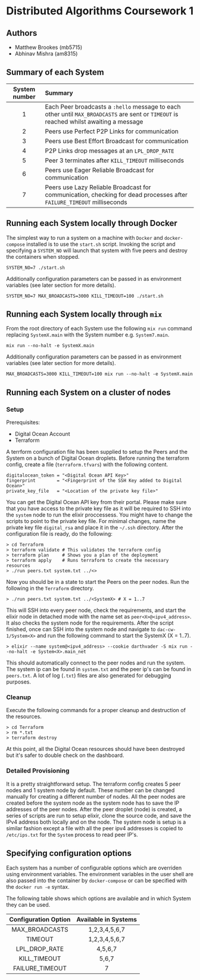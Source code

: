 # Distributed Algorithms Coursework 1
## Authors
* Matthew Brookes (mb5715)
* Abhinav Mishra (am8315)

## Summary of each System
| System number | Summary |
|:-------------:|:--------|
| 1             | Each Peer broadcasts a `:hello` message to each other until `MAX_BROADCASTS` are sent or `TIMEOUT` is reached whilst awaiting a message |
| 2             | Peers use Perfect P2P Links for communication |
| 3             | Peers use Best Effort Broadcast for communication |
| 4             | P2P Links drop messages at an `LPL_DROP_RATE` |
| 5             | Peer 3 terminates after `KILL_TIMEOUT` milliseconds |
| 6             | Peers use Eager Reliable Broadcast for communication |
| 7             | Peers use Lazy Reliable Broadcast for communication, checking for dead processes after `FAILURE_TIMEOUT` milliseconds |

## Running each System locally through Docker
The simplest way to run a system on a machine with `Docker` and `docker-compose` installed is to use the `start.sh` script. Invoking the script and specifying a `SYSTEM_NO` will launch that system with five peers and destroy the containers when stopped.
```
SYSTEM_NO=7 ./start.sh
```
Additionally configuration parameters can be passed in as environment variables (see later section for more details).
```
SYSTEM_NO=7 MAX_BROADCASTS=3000 KILL_TIMEOUT=100 ./start.sh
```

## Running each System locally through `mix`
From the root directory of each System use the following `mix run` command replacing `SystemX.main` with the System number e.g. `System7.main`.
```
mix run --no-halt -e SystemX.main
```
Additionally configuration parameters can be passed in as environment variables (see later section for more details).
```
MAX_BROADCASTS=3000 KILL_TIMEOUT=100 mix run --no-halt -e SystemX.main
```

## Running each System on a cluster of nodes

### Setup
Prerequisites:
- Digital Ocean Account
- Terraform

A terrform configuration file has been supplied to setup the Peers and the System on a bunch of Digital Ocean droplets. Before running the terraform config, create a file (`terraform.tfvars`) with the following content.

```
digitalocean_token = "<Digital Ocean API Key>"
fingerprint        = "<Fingerprint of the SSH Key added to Digital Ocean>"
private_key_file   = "<Location of the private key file>"
```

You can get the Digital Ocean API key from their portal. Please make sure that you have access to the private key file as it will be required to SSH into the `system` node to run the elixir proccessess. You might have to change the scripts to point to the private key file. For minimal changes, name the private key file `digital_rsa` and place it in the `~/.ssh` directory. After the configuration file is ready, do the following:

```
> cd Terraform
> terraform validate # This validates the terraform config
> terraform plan     # Shows you a plan of the deployment
> terraform apply    # Runs terraform to create the necessary resources
> ./run peers.txt system.txt ../<>
```

Now you should be in a state to start the Peers on the peer nodes. Run the following in the `Terraform` directory.

```
> ./run peers.txt system.txt ../<SystemX> # X = 1..7
```

This will SSH into every peer node, check the requirements, and start the elixir node in detached mode with the name set as `peer<X>@<ipv4_address>`. It also checks the system node for the requirements. After the script finished, once can SSH into the system node and navigate to `dac-cw-1/System<X>` and run the following command to start the SystemX (X = 1..7).
```
> elixir --name system@<ipv4_address> --cookie darthvader -S mix run --no-halt -e System<X>.main_net
```
This should automatically connect to the peer nodes and run the system. The system ip can be found in `system.txt` and the peer ip's can be found in `peers.txt`. A lot of log (`.txt`) files are also generated for debugging purposes.

### Cleanup
Execute the following commands for a proper cleanup and destruction of the resources.
```
> cd Terraform
> rm *.txt
> terraform destroy
```

At this point, all the Digital Ocean resources should have been destroyed but it's safer to double check on the dashboard.

### Detailed Provisioning
It is a pretty straightforward setup. The terraform config creates 5 peer nodes and 1 system node by default. These number can be changed manually for creating a different number of nodes. All the peer nodes are created before the system node as the system node has to save the IP addresses of the peer nodes. After the peer droplet (node) is created, a series of scripts are run to setup elixir, clone the source code, and save the IPv4 address both locally and on the node. The system node is setup is a similar fashion except a file with all the peer ipv4 addresses is copied to `/etc/ips.txt` for the `System` process to read peer IP's.

## Specifying configuration options
Each system has a number of configurable options which are overriden using environment variables. The environment variables in the user shell are also passed into the container by `docker-compose` or can be specified with the `docker run -e` syntax.

The following table shows which options are available and in which System they can be used.

| Configuration Option | Available in Systems |
|:--------------------:|:--------------------:|
| MAX_BROADCASTS       | 1,2,3,4,5,6,7        |
| TIMEOUT              | 1,2,3,4,5,6,7        |
| LPL_DROP_RATE        | 4,5,6,7              |
| KILL_TIMEOUT         | 5,6,7                |
| FAILURE_TIMEOUT      | 7                    |
